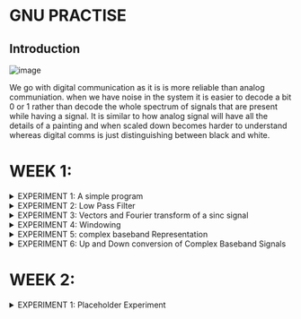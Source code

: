 # GNU PRACTISE 


## Introduction



![image](https://github.com/user-attachments/assets/777310eb-111c-4df1-96bf-cdaeba72e1ad)

We go with digital communication as it is is more reliable than analog communiation. when we have noise in the system it is easier to decode a bit 0 or 1 rather than decode the whole spectrum of signals that are present while having a signal. It is similar to how analog signal will have all the details of a painting and when scaled down becomes harder to understand whereas digital comms is just distinguishing between black and white. 


# WEEK 1:

</details>
<details>
<summary>EXPERIMENT 1: A simple program  </summary>
<br>


![image](https://github.com/user-attachments/assets/8fc42e1b-b51e-4741-aaf5-1b972c0c111e)

We need sampling as real signals are continous and have value for all infinite time intervals and its not possible for computers to compute all the intervals of time that is needed, so we follow nyquist sample theorem to ensure that there are enough samples to recreate the signals using a dac ( fs >= 2*fm ). 


![image](https://github.com/user-attachments/assets/104a363c-e21f-4c2a-a965-02426b223030)

This is a simple program to show a cos signal being generated using a signal source and being captured using a time sink. we can see that the signal is being sampled at 32k which means that at every 1/32k time interval we take a sample which is shown below

![image](https://github.com/user-attachments/assets/20337750-dd38-4ead-9f7f-6ad589741ba3)

</details>
<details>
<summary>EXPERIMENT 2: Low Pass Filter </summary>
<br>

![image](https://github.com/user-attachments/assets/8f56cc16-7a2d-4c59-997d-012c2016b5fe)
A low pas filter with a cutt off freq of 4500 and a Transition Width of 1000 is being used, so any frequency below 4500 will be passed and anything above will start to diminish, we can see this behaviour by looking at the time and frequency plot below.

![image](https://github.com/user-attachments/assets/e108cd64-359d-4378-a0b4-705088f5f6c6)
here we have no loss of signal, where the output of low pass is with a delay represented by the red signal as it undergoes a small delay due to the low pass signal.

![image](https://github.com/user-attachments/assets/05736335-7fcd-4c94-a6bd-7a3e1d97ea37)

here we have a  loss of the signal due to the freq being at 5000 which is above the low pass filter cut off frequency. Both the time and freq plot show a decline in the power level of the signal.

</details>
<details>
<summary>EXPERIMENT 3: Vectors and Fourier transform of a sinc signal  </summary>
<br>


![image](https://github.com/user-attachments/assets/de584899-8753-4750-b239-1d10eec46b49)

The fourier transform of a sinc(t) signal is a rectangular wave in the freq domain. By following the property of band limiting i.e if the signal is band limited in the freq domain it is infinite in the time domain and vice versa, as we know sinc is infinite in the time domain, we can create band limited signals in the freq domain. The above example of sinc(t) -0.5sinc(t-1) has been done in gnu radio.


To do this we have to first decide on the sample limit i.e 1024 and by taking into the sample rate we can take time intervals from [-512/32,.....511/32] , a vector block is using with the numpy to find the values of the sinc at the different intervals.
![image](https://github.com/user-attachments/assets/42689338-36c1-4ff1-95ac-aecc63dc26fb)


![image](https://github.com/user-attachments/assets/0d0b368b-54e6-47bc-8609-0af289d026a3)


Blue represents the original signal which is the A1*sinc(t) and the red shows the A2*sinc(t-1), and the resultant is shown by the green signal output ( sinc(t) -0.5sinc(t-1) ). as we can see no matter the linear combination of the sinc signals in the time domain, we have a band limited frequncy plot. We have the truncation of the sinc wave which causes the ripples in the freq domain.


</details>
<details>
<summary>EXPERIMENT 4: Windowing   </summary>
<br>

![image](https://github.com/user-attachments/assets/ade04482-ba07-41fb-a220-f48948099fde)

When we operate using in the time domain its impossible to account for the infinite amount of the time and thus we go for windowing where an interval is taken into consideration instead of the whole time domain. In the above figure we can see that the freq lines at the two are not discrete , this is because we are multiplying with a rect window which in the freq domain is a sinc , We can get more discrete signals with increasing the window size.

![image](https://github.com/user-attachments/assets/da4af8e5-a998-4316-9180-e80ad0f8571a)

at f=1000hz, we observe discrete signals along with some noise and will continue to have discrete signals if it fulfils 

f/f2 * Nfft = Int

when f=1010 hz , we do not observe discrete lines untill we increase the window size as shown below:

![image](https://github.com/user-attachments/assets/1a853008-4f80-45fc-8e02-4581b387d807)


![image](https://github.com/user-attachments/assets/6a3286ee-8d72-492b-aa6a-f9017670f0ae)

On increasing the fft window size to 16384 we get more discrete lines in the frequency plot. 

</details>
<details>
<summary>EXPERIMENT 5: complex baseband Representation    </summary>
<br>


![image](https://github.com/user-attachments/assets/4ee6cac2-87aa-446d-ba44-a25d029bb55a)

A baseband signal is a signal that is centered at the dc and passband is a signal that is centered at the carrier freq, This conversion can lead to the duplicate data being transmitted when the signal in the baseband is real signal. We can improve the spectrun usage by using a complex baseband technique where two real signals Ss(t) and Sc(t) are used to create S(t)= Sc(t) + jSs(t).

This allows us to use the complete spectrum , we can also get this passband output by mathematical calculations and come to the result sp(t) = Sc(t)*cos(2*pi*fc*t) - Ss(t)*sin(2*pi*fc*t) , where the Sc(t) is the in-phase componenet and the Ss(t) is the quadrature or out of phase component.

![image](https://github.com/user-attachments/assets/10e766d0-87a4-4263-9927-d27985db16ff)


In GNU radio we can use 2 signal generators to produce two real signals , cos2pi*f0*t and sin2pi*f0*t and make sure f0<< to make them baseband signal approx, We can then use a conv to get the complex baseband representation, 


![image](https://github.com/user-attachments/assets/3a43a801-982a-4f6a-b921-552e11a7a463)

The blue signal represents the complex baseband representation of the two signals i.e cos and sin signals. We see that only signal is present at 1Khz as cos + jsin = e^2*pi*f0*t which has a fourier transform of having an impulse at f0. 

![image](https://github.com/user-attachments/assets/9d2afa0c-5827-4984-83a7-ed3de9447071)

after we get the complex baseband representation of the signal, we need to convert it into passband signal, for this we multiply with a carrier signal of 6Khz and at the end observe the signals at +7khz and -7khz as the carrier is at 6khz and we have the complex baseband signal at 1khz.

![image](https://github.com/user-attachments/assets/17d0bcd2-9ce0-4d21-bfa6-15075b1a5866)


This shows us the converstion of two baseband signals into a complex baseband represenation and then into a passband signal which makes a more efficent use of the available bandwidth.

</details>
<details>
<summary>EXPERIMENT 6:  Up and Down conversion of Complex Baseband Signals   </summary>
<br>

![image](https://github.com/user-attachments/assets/c76be984-3d4b-40e3-bfd7-4c2634b1e792)

We can convert from baseband to passband directly by multiplying the in phase and out of phase components as shown above. In gnu radio we take two baseband signals i.e sinc(t) and sinc^2(t). 
![image](https://github.com/user-attachments/assets/a2c7dfb7-f7eb-4475-8eb1-5b83f34274b2)



The sinc is generated by using a vector source and the Sc(t) is multiplied with a cos and Ss(t) with a sin wave operating at fc . 


![image](https://github.com/user-attachments/assets/c7d01c5c-2de0-4841-8071-3b356e831a3c)

Blue color shows the sinc(t) and the red shows the Sinc^2(t) , we can see that its fourier transform is a rect and a convolution of 2 rects respectively. After the passband conversion, we see that the signal i.e the complex baseband represented signal has been shifted to both the right and left of fc. This is a proper conversion of the complex baseband signal to the passband representaion.


![image](https://github.com/user-attachments/assets/ea9caf27-0c2b-4ff0-893b-ad0e83b8b9c8)


If we want to get back the baseband signal from this passband signal, we need to multiple the passband with a cos to get the Sc(t) comp and a sin to get the Ss(t) comp, we also need to use a low pass filter at fc in order to remove the unwanted components, we can do this since our baseband signal is a dc signal centered at 0. 

![image](https://github.com/user-attachments/assets/810517db-ed75-4fde-a6da-33d971f5e34a)

Output 2 and 4 are the passband output which we will use as reference to get the baseband output, output 1 and 3 can be observed to see that the signal i.e the sinc(t) and sinc^2(t) has been recovered successfully after conversion and we notice a small delay in the time domain as we use a low pass filter. 

This concludes that we use Complex baseband signals to ensure maximum bandwidth usage and we can convert from baseband to passband and vise-versa by multiplying with a cos and sin respectively. We also need to remeber the root2 multiplication to the amplitude ignoring which we wiill get the converted signal with lesser amplitude.

</details>

# WEEK 2:

<details>
<summary>EXPERIMENT 1: Placeholder Experiment</summary>
<br>
